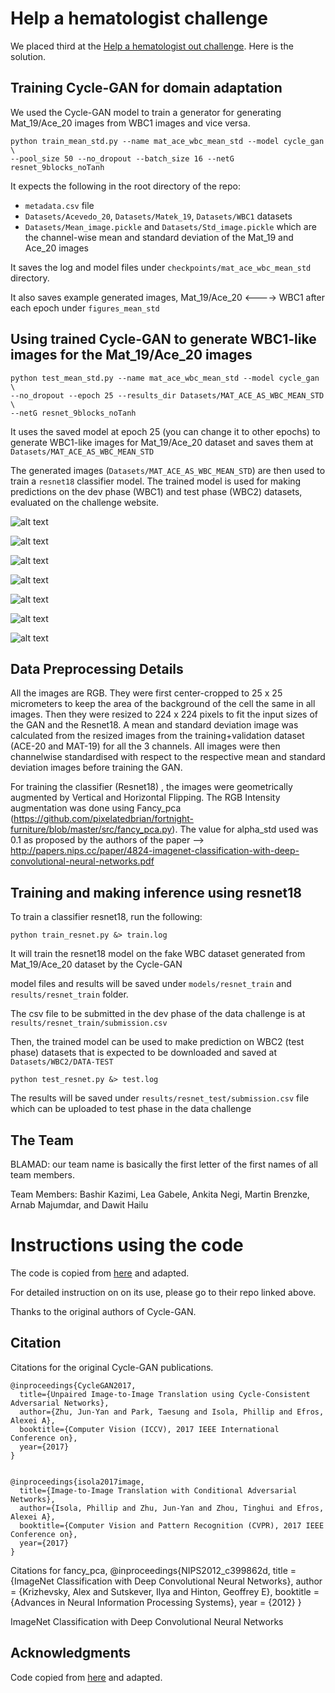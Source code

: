 # Help a hematologist challenge

We placed third at the [Help a hematologist out challenge](https://helmholtz-data-challenges.de/web/challenges/challenge-page/93/overview). Here is the solution.

## Training Cycle-GAN for domain adaptation

We used the Cycle-GAN model to train a generator for generating Mat_19/Ace_20 images from WBC1 images and vice versa.

```
python train_mean_std.py --name mat_ace_wbc_mean_std --model cycle_gan \
--pool_size 50 --no_dropout --batch_size 16 --netG resnet_9blocks_noTanh
```

It expects the following in the root directory of the repo:

- `metadata.csv` file
- `Datasets/Acevedo_20`, `Datasets/Matek_19`, `Datasets/WBC1` datasets
- `Datasets/Mean_image.pickle` and `Datasets/Std_image.pickle` which are the channel-wise mean and standard deviation of the Mat_19 and Ace_20 images

It saves the log and model files under `checkpoints/mat_ace_wbc_mean_std` directory.

It also saves example generated images, Mat_19/Ace_20 <----> WBC1 after each epoch under `figures_mean_std` 

## Using trained Cycle-GAN to generate WBC1-like images for the Mat_19/Ace_20 images

```
python test_mean_std.py --name mat_ace_wbc_mean_std --model cycle_gan \
--no_dropout --epoch 25 --results_dir Datasets/MAT_ACE_AS_WBC_MEAN_STD \
--netG resnet_9blocks_noTanh
```

It uses the saved model at epoch 25 (you can change it to other epochs) to generate WBC1-like images
for Mat_19/Ace_20 dataset and saves them at `Datasets/MAT_ACE_AS_WBC_MEAN_STD`

The generated images (`Datasets/MAT_ACE_AS_WBC_MEAN_STD`) are then used to train a `resnet18` 
classifier model. The trained model is used for making predictions on the dev phase (WBC1) and 
test phase (WBC2) datasets, evaluated on the challenge website.

![alt text](https://github.com/Bashirkazimi/Help-a-hematologist-out-Challenge/blob/main/examples/0.png)

![alt text](https://github.com/Bashirkazimi/Help-a-hematologist-out-Challenge/blob/main/examples/10.png)

![alt text](https://github.com/Bashirkazimi/Help-a-hematologist-out-Challenge/blob/main/examples/11.png)

![alt text](https://github.com/Bashirkazimi/Help-a-hematologist-out-Challenge/blob/main/examples/12.png)

![alt text](https://github.com/Bashirkazimi/Help-a-hematologist-out-Challenge/blob/main/examples/13.png)

![alt text](https://github.com/Bashirkazimi/Help-a-hematologist-out-Challenge/blob/main/examples/1.png)

![alt text](https://github.com/Bashirkazimi/Help-a-hematologist-out-Challenge/blob/main/examples/2.png)


## Data Preprocessing Details

All the images are RGB. They were first center-cropped to  25 x 25 micrometers to keep the area of the background of the cell the same in all images. Then they were resized to 224 x 224 pixels to fit the input sizes of the GAN and the Resnet18.
A mean and standard deviation image was calculated from the resized images from the training+validation dataset (ACE-20 and MAT-19) for all the 3 channels.
All images were then channelwise standardised with respect to the respective mean and standard deviation images before training the GAN.

For training the classifier (Resnet18) , the images were geometrically augmented by Vertical and Horizontal Flipping. The RGB Intensity augmentation was done using Fancy_pca (https://github.com/pixelatedbrian/fortnight-furniture/blob/master/src/fancy_pca.py). The value for alpha_std used was 0.1 as proposed by the authors of the paper --> http://papers.nips.cc/paper/4824-imagenet-classification-with-deep-convolutional-neural-networks.pdf



 
## Training and making inference using resnet18

To train a classifier resnet18, run the following:

```
python train_resnet.py &> train.log
```

It will train the resnet18 model on the fake WBC dataset generated from Mat_19/Ace_20 dataset by the Cycle-GAN

model files and results will be saved under `models/resnet_train` and `results/resnet_train` folder.

The csv file to be submitted in the dev phase of the data challenge is at `results/resnet_train/submission.csv`

Then, the trained model can be used to make prediction on WBC2 (test phase) datasets that is
expected to be downloaded and saved at `Datasets/WBC2/DATA-TEST`

```
python test_resnet.py &> test.log
```

The results will be saved under `results/resnet_test/submission.csv` file which can be uploaded to test phase in the
data challenge

## The Team

BLAMAD: our team name is basically the first letter of the first names of all team members.

Team Members: Bashir Kazimi, Lea Gabele, Ankita Negi, Martin Brenzke, Arnab Majumdar, and Dawit Hailu

# Instructions using the code

The code is copied from [here](https://github.com/junyanz/pytorch-CycleGAN-and-pix2pix) and adapted.

For detailed instruction on on its use, please go to their repo linked above.

Thanks to the original authors of Cycle-GAN.



## Citation
Citations for the original Cycle-GAN publications.
```
@inproceedings{CycleGAN2017,
  title={Unpaired Image-to-Image Translation using Cycle-Consistent Adversarial Networks},
  author={Zhu, Jun-Yan and Park, Taesung and Isola, Phillip and Efros, Alexei A},
  booktitle={Computer Vision (ICCV), 2017 IEEE International Conference on},
  year={2017}
}


@inproceedings{isola2017image,
  title={Image-to-Image Translation with Conditional Adversarial Networks},
  author={Isola, Phillip and Zhu, Jun-Yan and Zhou, Tinghui and Efros, Alexei A},
  booktitle={Computer Vision and Pattern Recognition (CVPR), 2017 IEEE Conference on},
  year={2017}
}
```
Citations for fancy_pca,
@inproceedings{NIPS2012_c399862d,
 title = {ImageNet Classification with Deep Convolutional Neural Networks},
 author = {Krizhevsky, Alex and Sutskever, Ilya and Hinton, Geoffrey E},
 booktitle = {Advances in Neural Information Processing Systems},
 year = {2012}
}

ImageNet Classification with Deep Convolutional
Neural Networks
## Acknowledgments
Code copied from [here](https://github.com/junyanz/pytorch-CycleGAN-and-pix2pix) and adapted.
